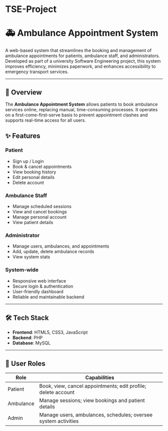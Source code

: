 # TSE-Project
# 🚑 Ambulance Appointment System

A web-based system that streamlines the booking and management of ambulance appointments for patients, ambulance staff, and administrators. Developed as part of a university Software Engineering project, this system improves efficiency, minimizes paperwork, and enhances accessibility to emergency transport services.

---

## 📖 Overview

The **Ambulance Appointment System** allows patients to book ambulance services online, replacing manual, time-consuming processes. It operates on a first-come-first-serve basis to prevent appointment clashes and supports real-time access for all users.

## ✨ Features

### Patient
- Sign up / Login
- Book & cancel appointments
- View booking history
- Edit personal details
- Delete account

### Ambulance Staff
- Manage scheduled sessions
- View and cancel bookings
- Manage personal account
- View patient details

### Administrator
- Manage users, ambulances, and appointments
- Add, update, delete ambulance records
- View system stats

### System-wide
- Responsive web interface
- Secure login & authentication
- User-friendly dashboard
- Reliable and maintainable backend

---

## 🛠️ Tech Stack

- **Frontend**: HTML5, CSS3, JavaScript
- **Backend**: PHP
- **Database**: MySQL

---

## 👥 User Roles

| Role        | Capabilities                                                      |
|-------------|-------------------------------------------------------------------|
| Patient     | Book, view, cancel appointments; edit profile; delete account     |
| Ambulance   | Manage sessions; view bookings and patient details                |
| Admin       | Manage users, ambulances, schedules; oversee system activities    |

